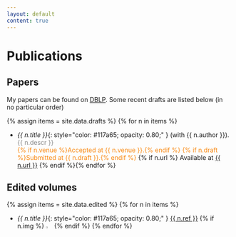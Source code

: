 ```yaml
---
layout: default
content: true
---
```

# Publications


## Papers
My papers can be found on 
[DBLP](http://www.informatik.uni-trier.de/~ley/pers/hd/t/Tuosto:Emilio.html).
Some recent drafts are listed below (in no particular order)

{% assign items = site.data.drafts %}
{% for n in items %}
- *{{ n.title }}*{: style="color:  #117a65; opacity: 0.80;" }
  (with {{ n.author }}).  
  <span markdown="1" style="color:#888888">{{ n.descr }}</span>  
  <span style="color:#f98811"> {% if n.venue %}Accepted at {{ n.venue }}.{% endif %}
  {% if n.draft %}Submitted at {{ n.draft }}.{% endif %}</span> {% if n.url %} Available at [{{ n.url }}](here) {% endif %}{% endfor %}

## Edited volumes

{% assign items = site.data.edited %}
{% for n in items %}
 - *{{ n.title }}*{: style="color:  #117a65; opacity: 0.80;" }
 <a href="{{ n.url }}">{{ n.ref }}</a> {% if n.img %} <img alt="{{ n.title }}" src="/home/images/{{ n.img }}" width="3%" /> {% endif %} {% endfor %}

